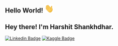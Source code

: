 ## Hello World! <img src="https://github.com/Harshit0512/Harshit0512/blob/main/images%20or%20gif/Hi.gif" width="30px"></h2>

<h2> Hey there! I'm Harshit Shankhdhar.</h2>

[![Linkedin Badge](https://img.shields.io/badge/-LinkedIn-blue?style=flat-square&logo=Linkedin&logoColor=white&link=https://www.linkedin.com/in/harshit-shankhdhar-36a144168/)](https://www.linkedin.com/in/harshit-shankhdhar-36a144168/)
[![Kaggle Badge](https://img.shields.io/badge/-Kaggle-blue?style=flat-square&logo=Kaggle&logoColor=white&link=https://www.kaggle.com/harshitshankhdhar)](https://www.kaggle.com/harshitshankhdhar)
